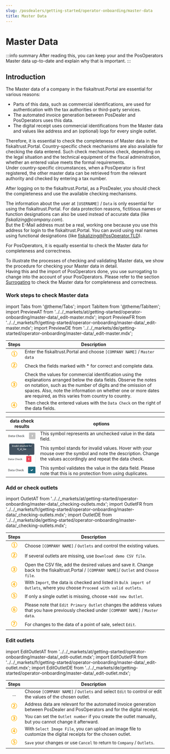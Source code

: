 ```yaml
---
slug: /posdealers/getting-started/operator-onboarding/master-data
title: Master Data
---
```

# Master Data

:::info summary
After reading this, you can keep your and the PosOperators Master data up-to-date and explain why that is important.
:::

## Introduction

The Master data of a company in the fiskaltrust.Portal are essential for various reasons:  

* Parts of this data, such as commercial identifications, are used for authentication with the tax authorities or third-party services.  
* The automated invoice generation between PosDealer and PosOperators uses this data.
* The digital receipt uses commercial identifications from the Master data and values like address and an (optional) logo for every single outlet.

Therefore, it is essential to check the completeness of Master data in the fiskaltrust.Portal. Country-specific check mechanisms are also available for checking the data entered.
Such check mechanisms check, depending on the legal situation and the technical equipment of the fiscal administration, whether an entered value meets the formal requirements.   
Under country-specific circumstances, when a PosOperator is first registered, the other master data can be retrieved from the relevant authority and checked by entering a tax number.

After logging on to the fiskaltrust.Portal, as a PosDealer, you should check the completeness and use the available checking mechanisms.

The information about the user at `[USERNAME]` / `Data` is only essential for using the fiskaltrust.Portal. For data protection reasons, fictitious names or function designations can also be used instead of accurate data (like _fiskalizing@company.com_).  
But the E-Mail address must be a real, working one because you use this address for login to the fiskaltrust.Portal. You can avoid using real names using functional designations (like fiskalizing@PosOperator.TLD).

For PosOperators, it is equally essential to check the Master data for completeness and correctness. 

To illustrate the processes of checking and validating Master data, we show the procedure for checking your Master data in detail.  
Having this and the import of PosOperators done, you use surrogating to change into the account of your PosOperators. Please refer to the section [Surrogating](surrogating.md) to check the Master data for completeness and correctness.

### Work steps to check Master data

import Tabs from '@theme/Tabs';
import TabItem from '@theme/TabItem';
import PreviewAT from '../../_markets/at/getting-started/operator-onboarding/master-data/_edit-master.mdx';
import PreviewFR from '../../_markets/fr/getting-started/operator-onboarding/master-data/_edit-master.mdx';
import PreviewDE from '../../_markets/de/getting-started/operator-onboarding/master-data/_edit-master.mdx';

<Tabs groupId="market">

  <TabItem value="AT" label="Austria">
    <PreviewAT />
  </TabItem>

  <TabItem value="FR" label="France">
    <PreviewFR />
  </TabItem>

  <TabItem value="DE" label="Germany">
    <PreviewDE />
  </TabItem>

</Tabs>

| Steps | Description                                                                                                                |
|:---------------------------:|--------------------------------------------------------------------------------------------------------------------------------|
|![Number 1](images/Numbers/circle-1o.png) |Enter the fiskaltrust.Portal and choose `[COMPANY NAME]` / `Master data`  |
|![Number 2](images/Numbers/circle-2o.png) |Check the fields marked with * for correct and complete data.  |
|![Number 3](images/Numbers/circle-3o.png) |Check the values for commercial identification using the explanations arranged below the data fields. Observe the notes on notation, such as the number of digits and the omission of spaces. Also, note the information on whether one or more dates are required, as this varies from country to country.  |
|![Number 4](images/Numbers/circle-4o.png) |Then check the entered values with the `Data Check` on the right of the data fields.  |

| data check results | options                                                                                                                |
|:----------------------:|-------------------------------------------------------------------------------------------------------------------------------------|
|![Data check undone](images/data-undone.png) |This symbol represents an unchecked value in the data field.  |
|![data check invalid](images/data-invalid.png) |This symbol stands for invalid values. Hover with your mouse over the symbol and note the description. Change the values accordingly and repeat the data check. |
|![data check valid](images/data-valid.png) |This symbol validates the value in the data field. Please note that this is no protection from using duplicates.|

### Add or check outlets

import OutletAT from '../../_markets/at/getting-started/operator-onboarding/master-data/_checking-outlets.mdx';
import OutletFR from '../../_markets/fr/getting-started/operator-onboarding/master-data/_checking-outlets.mdx';
import OutletDE from '../../_markets/de/getting-started/operator-onboarding/master-data/_checking-outlets.mdx';

<Tabs groupId="market">

  <TabItem value="AT" label="Austria">
    <OutletAT />
  </TabItem>

  <TabItem value="FR" label="France">
    <OutletFR />
  </TabItem>

  <TabItem value="DE" label="Germany">
    <OutletDE />
  </TabItem>

</Tabs>

| Steps | Description                                                                                                                |
|:---------------------------:|--------------------------------------------------------------------------------------------------------------------------------|
|![Number 1](images/Numbers/circle-1o.png) |Choose `[COMPANY NAME]` / `Outlets` and control the existing values. |
|![Number 2](images/Numbers/circle-2o.png) |If several outlets are missing, use `Download demo CSV file`.  |
|![Number 3](images/Numbers/circle-3o.png) |Open the CSV file, add the desired values and save it. Change back to the fiskaltrust.Portal / `[COMPANY NAME]`/ `Outlet` and `Choose file`. |
|![Number 4](images/Numbers/circle-4o.png) |With `Import`, the data is checked and listed in `Bulk import of Outlets`, where you choose `Proceed with valid outlets`.  |
|![Number 5](images/Numbers/circle-5o.png) |If only a single outlet is missing, choose `+Add new Outlet`.  |
|![Number 6](images/Numbers/circle-6o.png) |Please note that `Edit Primary Outlet` changes the address values that you have previously checked under `[COMPANY NAME]` / `Master data`.  |
|![Number 7](images/Numbers/circle-7o.png) |For changes to the data of a point of sale, select `Edit`.|

### Edit outlets

import EditOutletAT from '../../_markets/at/getting-started/operator-onboarding/master-data/_edit-outlet.mdx';
import EditOutletFR from '../../_markets/fr/getting-started/operator-onboarding/master-data/_edit-outlet.mdx';
import EditOutletDE from '../../_markets/de/getting-started/operator-onboarding/master-data/_edit-outlet.mdx';

<Tabs groupId="market">

  <TabItem value="AT" label="Austria">
    <EditOutletAT />
  </TabItem>

  <TabItem value="FR" label="France">
    <EditOutletFR />
  </TabItem>

  <TabItem value="DE" label="Germany">
    <EditOutletDE />
  </TabItem>

</Tabs>

| Steps | Description                                                                                                                |
|:---------------------------:|--------------------------------------------------------------------------------------------------------------------------------|
|...|Choose `[COMPANY NAME]` / `Outlets` and select `Edit` to control or edit the values of the chosen outlet. |
|![Number 2](images/Numbers/circle-2o.png) |Address data are relevant for the automated invoice generation between PosDealer and PosOperators and for the digital receipt.  |
|![Number 3](images/Numbers/circle-3o.png) |You can set the `Outlet number` if you create the outlet manually, but you cannot change it afterward. |
|![Number 4](images/Numbers/circle-4o.png) |With `Select Image File`, you can upload an image file to customize the digital receipts for the chosen outlet.  |
|![Number 5](images/Numbers/circle-5o.png) |`Save` your changes or use `Cancel` to return to `Company` / `Outlets`.  |

